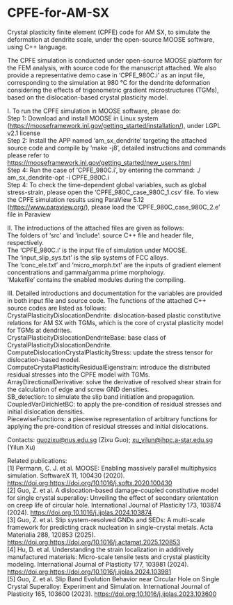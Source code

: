 CPFE-for-AM-SX
=====

Crystal plasticity finite element (CPFE) code for AM SX, to simulate the deformation at dendrite scale, under the open-source MOOSE software, using C++ language.  

The CPFE simulation is conducted under open-source MOOSE platform for the FEM analysis, with source code for the manuscript attached. We also provide a representative demo case in ‘CPFE_980C.i’ as an input file, corresponding to the simulation at 980 °C for the dendrite deformation considering the effects of trigonometric gradient microstructures (TGMs), based on the dislocation-based crystal plasticity model.

I. To run the CPFE simulation in MOOSE software, please do:  
Step 1: Download and install MOOSE in Linux system (https://mooseframework.inl.gov/getting_started/installation/), under LGPL v2.1 license  
Step 2: Install the APP named ‘am_sx_dendrite’ targeting the attached source code and compile by ‘make -j8’, detailed  instructions and commands please refer to https://mooseframework.inl.gov/getting_started/new_users.html  
Step 4: Run the case of ‘CPFE_980C.i’, by entering the command: ./ am_sx_dendrite-opt -i CPFE_980C.i  
Step 4: To check the time-dependent global variables, such as global stress-strain, please open the ‘CPFE_980C_case_980C_1.csv’ file. To view the CPFE simulation results using ParaView 5.12 (https://www.paraview.org/), please load the ‘CPFE_980C_case_980C_2.e’ file in Paraview  

II. The introductions of the attached files are given as follows:  
The folders of ‘src’ and ‘include’: source C++ file and header file, respectively.  
The ‘CPFE_980C.i’ is the input file of simulation under MOOSE.  
The ‘input_slip_sys.txt’ is the slip systems of FCC alloys.  
The ‘conc_ele.txt’ and ‘micro_morph.txt’ are the inputs of gradient element concentrations and gamma/gamma prime morphology.  
‘Makefile’ contains the enabled modules during the compiling.  

III. Detailed introductions and documentation for the variables are provided in both input file and source code. The functions of the attached C++ source codes are listed as follows:  
CrystalPlasticityDislocationDendrite: dislocation-based plastic constitutive relations for AM SX with TGMs, which is the core of crystal plasticity model for TGMs at dendrites.  
CrystalPlasticityDislocationDendriteBase: base class of CrystalPlasticityDislocationDendrite.  
ComputeDislocationCrystalPlasticityStress: update the stress tensor for dislocation-based model.  
ComputeCrystalPlasticityResidualEigenstrain: introduce the distributed residual stresses into the CPFE model with TGMs.  
ArrayDirectionalDerivative: solve the derivative of resolved shear strain for the calculation of edge and screw GND densities.  
SB_detection: to simulate the slip band initiation and propagation.  
CoupledVarDirichletBC: to apply the pre-condition of residual stresses and initial dislocation densities.  
PiecewiseFunctions: a piecewise representation of arbitrary functions for applying the pre-condition of residual stresses and initial dislocations.  

Contacts: guozixu@nus.edu.sg (Zixu Guo); xu_yilun@ihpc.a-star.edu.sg (Yilun Xu)

Related publications:  
[1] Permann, C. J. et al. MOOSE: Enabling massively parallel multiphysics simulation. SoftwareX 11, 100430 (2020). https://doi.org:https://doi.org/10.1016/j.softx.2020.100430  
[2] Guo, Z. et al. A dislocation-based damage-coupled constitutive model for single crystal superalloy: Unveiling the effect of secondary orientation on creep life of circular hole. International Journal of Plasticity 173, 103874 (2024). https://doi.org:10.1016/j.ijplas.2024.103874  
[3] Guo, Z. et al. Slip system-resolved GNDs and SEDs: A multi-scale framework for predicting crack nucleation in single-crystal metals. Acta Materialia 288, 120853 (2025). https://doi.org:https://doi.org/10.1016/j.actamat.2025.120853  
[4] Hu, D. et al. Understanding the strain localization in additively manufactured materials: Micro-scale tensile tests and crystal plasticity modeling. International Journal of Plasticity 177, 103981 (2024). https://doi.org:https://doi.org/10.1016/j.ijplas.2024.103981  
[5] Guo, Z. et al. Slip Band Evolution Behavior near Circular Hole on Single Crystal Superalloy: Experiment and Simulation. International Journal of Plasticity 165, 103600 (2023). https://doi.org:10.1016/j.ijplas.2023.103600  
